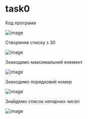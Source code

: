 # task0
Код програми

![image](https://user-images.githubusercontent.com/84516120/125937338-58b639c6-8258-40b5-a865-64bfceb9b5ae.png)

Створення списку з 30 

![image](https://user-images.githubusercontent.com/84516120/125937656-2d5109f7-5d6c-4582-b28f-817e6e71f7a1.png)

Знаходимо максимальний елемент

![image](https://user-images.githubusercontent.com/84516120/125937722-0d16068b-8204-4fe5-b07d-6d4624d342b9.png)

Знаходимо порядковий номер

![image](https://user-images.githubusercontent.com/84516120/125937778-98a6c99e-75e1-4cdb-9c73-f3addafb770f.png)

Знайдемо список непарних чисел

![image](https://user-images.githubusercontent.com/84516120/125937913-f6bb62b0-116e-4b50-9ead-1d2681b44e11.png)
